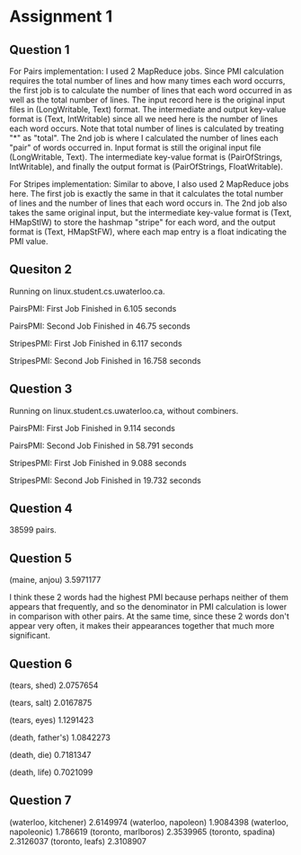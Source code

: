 # Assignment 1

## Question 1

For Pairs implementation:
I used 2 MapReduce jobs. Since PMI calculation requires the total number of lines and how many times each word occurrs, the first job is to calculate the number of lines that each word occurred in as well as the total number of lines. The input record here is the original input files in (LongWritable, Text) format. The intermediate and output key-value format is (Text, IntWritable) since all we need here is the number of lines each word occurs. Note that total number of lines is calculated by treating "*" as "total". The 2nd job is where I calculated the number of lines each "pair" of words occurred in. Input format is still the original input file (LongWritable, Text). The intermediate key-value format is (PairOfStrings, IntWritable), and finally the output format is (PairOfStrings, FloatWritable).

For Stripes implementation:
Similar to above, I also used 2 MapReduce jobs here. The first job is exactly the same in that it calculates the total number of lines and the number of lines that each word occurs in. The 2nd job also takes the same original input, but the intermediate key-value format is (Text, HMapStIW) to store the hashmap "stripe" for each word, and the output format is (Text, HMapStFW), where each map entry is a float indicating the PMI value.

## Quesiton 2

Running on linux.student.cs.uwaterloo.ca.

PairsPMI: First Job Finished in 6.105 seconds

PairsPMI: Second Job Finished in 46.75 seconds

StripesPMI: First Job Finished in 6.117 seconds

StripesPMI: Second Job Finished in 16.758 seconds

## Question 3

Running on linux.student.cs.uwaterloo.ca, without combiners.

PairsPMI: First Job Finished in 9.114 seconds

PairsPMI: Second Job Finished in 58.791 seconds

StripesPMI: First Job Finished in 9.088 seconds

StripesPMI: Second Job Finished in 19.732 seconds

## Question 4

38599 pairs.

## Question 5

(maine, anjou) 3.5971177

I think these 2 words had the highest PMI because perhaps neither of them appears that frequently, and so the denominator in PMI calculation is lower in comparison with other pairs. At the same time, since these 2 words don't appear very often, it makes their appearances together that much more significant.

## Question 6

(tears, shed) 2.0757654

(tears, salt) 2.0167875

(tears, eyes) 1.1291423

(death, father's) 1.0842273

(death, die)  0.7181347

(death, life) 0.7021099

## Question 7

(waterloo, kitchener) 2.6149974
(waterloo, napoleon)  1.9084398
(waterloo, napoleonic)  1.786619
(toronto, marlboros)  2.3539965
(toronto, spadina)  2.3126037
(toronto, leafs)  2.3108907
